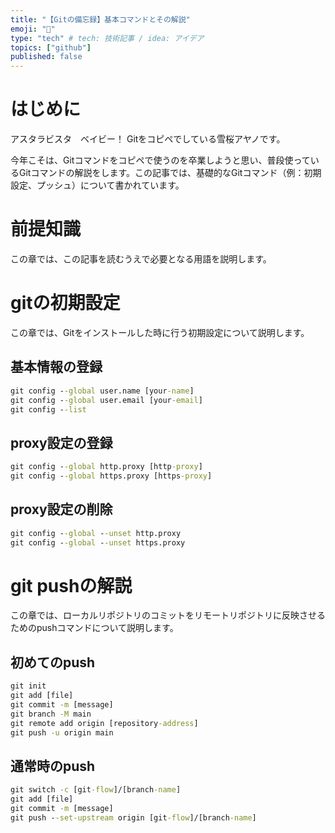 ```yaml
---
title: "【Gitの備忘録】基本コマンドとその解説"
emoji: "📓"
type: "tech" # tech: 技術記事 / idea: アイデア
topics: ["github"]
published: false
---
```

# はじめに
アスタラビスタ　ベイビー！
Gitをコピペでしている雪桜アヤノです。

今年こそは、Gitコマンドをコピペで使うのを卒業しようと思い、普段使っているGitコマンドの解説をします。この記事では、基礎的なGitコマンド（例：初期設定、プッシュ）について書かれています。

# 前提知識
この章では、この記事を読むうえで必要となる用語を説明します。

# gitの初期設定
この章では、Gitをインストールした時に行う初期設定について説明します。

## 基本情報の登録


```cmd
git config --global user.name [your-name]
git config --global user.email [your-email]
git config --list
```
## proxy設定の登録


```cmd
git config --global http.proxy [http-proxy]
git config --global https.proxy [https-proxy]
```

## proxy設定の削除


```cmd
git config --global --unset http.proxy
git config --global --unset https.proxy
```

# git pushの解説
この章では、ローカルリポジトリのコミットをリモートリポジトリに反映させるためのpushコマンドについて説明します。

## 初めてのpush


```cmd
git init 
git add [file]
git commit -m [message]
git branch -M main
git remote add origin [repository-address]
git push -u origin main
```

## 通常時のpush


```cmd
git switch -c [git-flow]/[branch-name]
git add [file]
git commit -m [message]
git push --set-upstream origin [git-flow]/[branch-name]
```